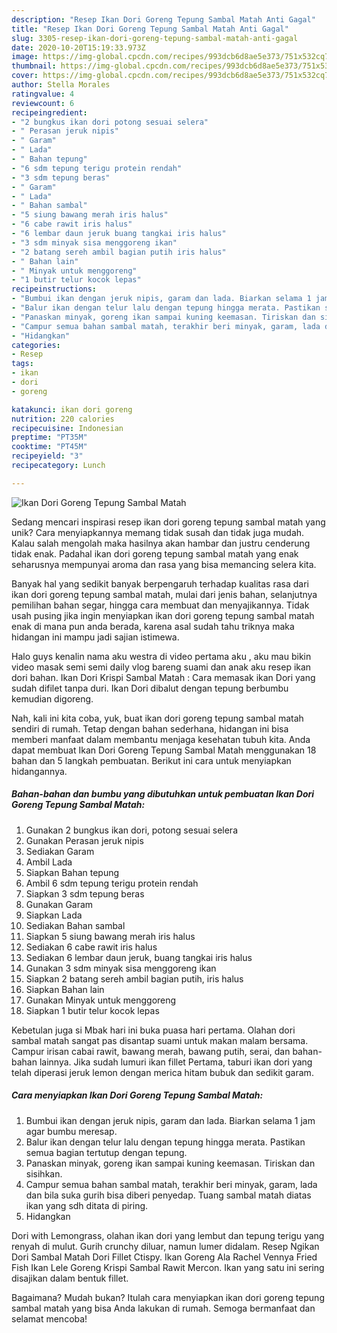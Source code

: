 ```yaml
---
description: "Resep Ikan Dori Goreng Tepung Sambal Matah Anti Gagal"
title: "Resep Ikan Dori Goreng Tepung Sambal Matah Anti Gagal"
slug: 3305-resep-ikan-dori-goreng-tepung-sambal-matah-anti-gagal
date: 2020-10-20T15:19:33.973Z
image: https://img-global.cpcdn.com/recipes/993dcb6d8ae5e373/751x532cq70/ikan-dori-goreng-tepung-sambal-matah-foto-resep-utama.jpg
thumbnail: https://img-global.cpcdn.com/recipes/993dcb6d8ae5e373/751x532cq70/ikan-dori-goreng-tepung-sambal-matah-foto-resep-utama.jpg
cover: https://img-global.cpcdn.com/recipes/993dcb6d8ae5e373/751x532cq70/ikan-dori-goreng-tepung-sambal-matah-foto-resep-utama.jpg
author: Stella Morales
ratingvalue: 4
reviewcount: 6
recipeingredient:
- "2 bungkus ikan dori potong sesuai selera"
- " Perasan jeruk nipis"
- " Garam"
- " Lada"
- " Bahan tepung"
- "6 sdm tepung terigu protein rendah"
- "3 sdm tepung beras"
- " Garam"
- " Lada"
- " Bahan sambal"
- "5 siung bawang merah iris halus"
- "6 cabe rawit iris halus"
- "6 lembar daun jeruk buang tangkai iris halus"
- "3 sdm minyak sisa menggoreng ikan"
- "2 batang sereh ambil bagian putih iris halus"
- " Bahan lain"
- " Minyak untuk menggoreng"
- "1 butir telur kocok lepas"
recipeinstructions:
- "Bumbui ikan dengan jeruk nipis, garam dan lada. Biarkan selama 1 jam agar bumbu meresap."
- "Balur ikan dengan telur lalu dengan tepung hingga merata. Pastikan semua bagian tertutup dengan tepung."
- "Panaskan minyak, goreng ikan sampai kuning keemasan. Tiriskan dan sisihkan."
- "Campur semua bahan sambal matah, terakhir beri minyak, garam, lada dan bila suka gurih bisa diberi penyedap. Tuang sambal matah diatas ikan yang sdh ditata di piring."
- "Hidangkan"
categories:
- Resep
tags:
- ikan
- dori
- goreng

katakunci: ikan dori goreng 
nutrition: 220 calories
recipecuisine: Indonesian
preptime: "PT35M"
cooktime: "PT45M"
recipeyield: "3"
recipecategory: Lunch

---
```



![Ikan Dori Goreng Tepung Sambal Matah](https://img-global.cpcdn.com/recipes/993dcb6d8ae5e373/751x532cq70/ikan-dori-goreng-tepung-sambal-matah-foto-resep-utama.jpg)

Sedang mencari inspirasi resep ikan dori goreng tepung sambal matah yang unik? Cara menyiapkannya memang tidak susah dan tidak juga mudah. Kalau salah mengolah maka hasilnya akan hambar dan justru cenderung tidak enak. Padahal ikan dori goreng tepung sambal matah yang enak seharusnya mempunyai aroma dan rasa yang bisa memancing selera kita.

Banyak hal yang sedikit banyak berpengaruh terhadap kualitas rasa dari ikan dori goreng tepung sambal matah, mulai dari jenis bahan, selanjutnya pemilihan bahan segar, hingga cara membuat dan menyajikannya. Tidak usah pusing jika ingin menyiapkan ikan dori goreng tepung sambal matah enak di mana pun anda berada, karena asal sudah tahu triknya maka hidangan ini mampu jadi sajian istimewa.

Halo guys kenalin nama aku westra di video pertama aku , aku mau bikin video masak semi semi daily vlog bareng suami dan anak aku resep ikan dori bahan. Ikan Dori Krispi Sambal Matah : Cara memasak ikan Dori yang sudah difilet tanpa duri. Ikan Dori dibalut dengan tepung berbumbu kemudian digoreng.


Nah, kali ini kita coba, yuk, buat ikan dori goreng tepung sambal matah sendiri di rumah. Tetap dengan bahan sederhana, hidangan ini bisa memberi manfaat dalam membantu menjaga kesehatan tubuh kita. Anda dapat membuat Ikan Dori Goreng Tepung Sambal Matah menggunakan 18 bahan dan 5 langkah pembuatan. Berikut ini cara untuk menyiapkan hidangannya.

<!--inarticleads1-->

##### Bahan-bahan dan bumbu yang dibutuhkan untuk pembuatan Ikan Dori Goreng Tepung Sambal Matah:

1. Gunakan 2 bungkus ikan dori, potong sesuai selera
1. Gunakan  Perasan jeruk nipis
1. Sediakan  Garam
1. Ambil  Lada
1. Siapkan  Bahan tepung
1. Ambil 6 sdm tepung terigu protein rendah
1. Siapkan 3 sdm tepung beras
1. Gunakan  Garam
1. Siapkan  Lada
1. Sediakan  Bahan sambal
1. Siapkan 5 siung bawang merah iris halus
1. Sediakan 6 cabe rawit iris halus
1. Sediakan 6 lembar daun jeruk, buang tangkai iris halus
1. Gunakan 3 sdm minyak sisa menggoreng ikan
1. Siapkan 2 batang sereh ambil bagian putih, iris halus
1. Siapkan  Bahan lain
1. Gunakan  Minyak untuk menggoreng
1. Siapkan 1 butir telur kocok lepas


Kebetulan juga si Mbak hari ini buka puasa hari pertama. Olahan dori sambal matah sangat pas disantap suami untuk makan malam bersama. Campur irisan cabai rawit, bawang merah, bawang putih, serai, dan bahan-bahan lainnya. Jika sudah lumuri ikan fillet Pertama, taburi ikan dori yang telah diperasi jeruk lemon dengan merica hitam bubuk dan sedikit garam. 

<!--inarticleads2-->

##### Cara menyiapkan Ikan Dori Goreng Tepung Sambal Matah:

1. Bumbui ikan dengan jeruk nipis, garam dan lada. Biarkan selama 1 jam agar bumbu meresap.
1. Balur ikan dengan telur lalu dengan tepung hingga merata. Pastikan semua bagian tertutup dengan tepung.
1. Panaskan minyak, goreng ikan sampai kuning keemasan. Tiriskan dan sisihkan.
1. Campur semua bahan sambal matah, terakhir beri minyak, garam, lada dan bila suka gurih bisa diberi penyedap. Tuang sambal matah diatas ikan yang sdh ditata di piring.
1. Hidangkan


Dori with Lemongrass, olahan ikan dori yang lembut dan tepung terigu yang renyah di mulut. Gurih crunchy diluar, namun lumer didalam. Resep Ngikan Dori Sambal Matah Dori Fillet Ctispy. Ikan Goreng Ala Rachel Vennya Fried Fish Ikan Lele Goreng Krispi Sambal Rawit Mercon. Ikan yang satu ini sering disajikan dalam bentuk fillet. 

Bagaimana? Mudah bukan? Itulah cara menyiapkan ikan dori goreng tepung sambal matah yang bisa Anda lakukan di rumah. Semoga bermanfaat dan selamat mencoba!
